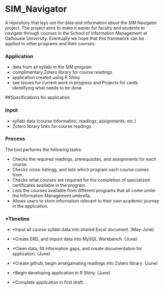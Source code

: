 # SIM_Navigator
A repository that lays out the data and information about the SIM Navigator project. The project aims to make it easier for faculty and students to navigate through courses in the School of Information Management at Dalhousie University. Eventually we hope that this framework can be applied to other programs and their courses. 

### Application

- data from all syllabi in the SIM program
- complimentary Zotero library for course readings
- application created using R Shiny
- see Issues for current work in progress and Projects for cards identifying what needs to be done.

##Specifications for application

### Input

- syllabi data (course information, readings, assignments, etc.)
- Zotero library links for course readings

### Process

The tool performs the following tasks:

- Checks the required readings, prerequisites, and assignments for each course.
- Checks cross-listingg, and lists which program each course comes from. 
- Checks what courses are required for the completion of specialized certificates available in the program.
- Lists the courses available from different programs that all come under the Information Management umbrella.
- Allows users to store information relevant to their own academic journey in the application.


### *Timeline

- *Input all course syllabi data into shared Excel document. (May-June)

- *Create ERD, and import data into MySQL Workbench. (June)

- *Clean data, fill information gaps, and create documentation for application. (June)

- *Create github, begin amalgamating readings into Zotero library. (June)

- *Begin developing application in R Shiny. (June)

- *Complete application in first draft.
